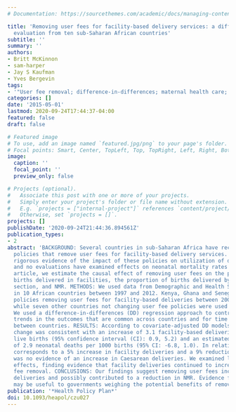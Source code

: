 ```yaml
---
# Documentation: https://sourcethemes.com/academic/docs/managing-content/

title: 'Removing user fees for facility-based delivery services: a difference-in-differences
  evaluation from ten sub-Saharan African countries'
subtitle: ''
summary: ''
authors:
- Britt McKinnon
- sam-harper
- Jay S Kaufman
- Yves Bergevin
tags:
- '"User fee removal; difference-in-differences; maternal health care; neonatal mortality"'
categories: []
date: '2015-05-01'
lastmod: 2020-09-24T17:44:37-04:00
featured: false
draft: false

# Featured image
# To use, add an image named `featured.jpg/png` to your page's folder.
# Focal points: Smart, Center, TopLeft, Top, TopRight, Left, Right, BottomLeft, Bottom, BottomRight.
image:
  caption: ''
  focal_point: ''
  preview_only: false

# Projects (optional).
#   Associate this post with one or more of your projects.
#   Simply enter your project's folder or file name without extension.
#   E.g. `projects = ["internal-project"]` references `content/project/deep-learning/index.md`.
#   Otherwise, set `projects = []`.
projects: []
publishDate: '2020-09-24T21:44:36.894561Z'
publication_types:
- 2
abstract: 'BACKGROUND: Several countries in sub-Saharan Africa have recently adopted
  policies that remove user fees for facility-based delivery services. There is little
  rigorous evidence of the impact of these policies on utilization of delivery services
  and no evaluations have examined effects on neonatal mortality rates (NMR). In this
  article, we estimate the causal effect of removing user fees on the proportion of
  births delivered in facilities, the proportion of births delivered by Caesarean
  section, and NMR. METHODS: We used data from Demographic and Health Surveys conducted
  in 10 African countries between 1997 and 2012. Kenya, Ghana and Senegal adopted
  policies removing user fees for facility-based deliveries between 2003 and 2007,
  while seven other countries not changing user fee policies were used as controls.
  We used a difference-in-differences (DD) regression approach to control for secular
  trends in the outcomes that are common across countries and for time invariant differences
  between countries. RESULTS: According to covariate-adjusted DD models, the policy
  change was consistent with an increase of 3.1 facility-based deliveries per 100
  live births (95% confidence interval (CI): 0.9, 5.2) and an estimated reduction
  of 2.9 neonatal deaths per 1000 births (95% CI: -6.8, 1.0). In relative terms, this
  corresponds to a 5% increase in facility deliveries and a 9% reduction in NMR. There
  was no evidence of an increase in Caesarean deliveries. We examined lead and lag-time
  effects, finding evidence that facility deliveries continued to increase following
  fee removal. CONCLUSIONS: Our findings suggest removing user fees increased facility-based
  deliveries and possibly contributed to a reduction in NMR. Evidence from this evaluation
  may be useful to governments weighing the potential benefits of removing user fees.'
publication: '*Health Policy Plan*'
doi: 10.1093/heapol/czu027
---
```

